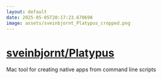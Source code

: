 ```yaml
---
layout: default
date: 2025-05-05T20:17:23.670698
image: assets/sveinbjornt_Platypus_cropped.png
---
```


# [sveinbjornt/Platypus](https://github.com/sveinbjornt/Platypus)

Mac tool for creating native apps from command line scripts
